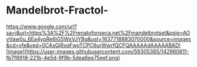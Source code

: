 # Mandelbrot-Fractol-

https://www.google.com/url?sa=i&url=https%3A%2F%2Frenatofonseca.net%2Fmandelbrotset&psig=AOvVaw0u_6Ea4ypRe6iG5WxVJYBg&ust=1637718883070000&source=images&cd=vfe&ved=0CAsQjRxqFwoTCPC6urWwrfQCFQAAAAAdAAAAABAD![image](https://user-images.githubusercontent.com/59305365/142960611-fb7f8918-221b-4e5d-9f9b-5dea6ee75eef.png)
